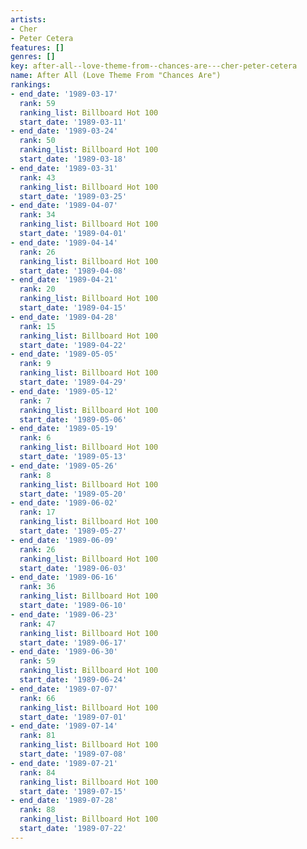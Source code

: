 ```yaml
---
artists:
- Cher
- Peter Cetera
features: []
genres: []
key: after-all--love-theme-from--chances-are---cher-peter-cetera
name: After All (Love Theme From "Chances Are")
rankings:
- end_date: '1989-03-17'
  rank: 59
  ranking_list: Billboard Hot 100
  start_date: '1989-03-11'
- end_date: '1989-03-24'
  rank: 50
  ranking_list: Billboard Hot 100
  start_date: '1989-03-18'
- end_date: '1989-03-31'
  rank: 43
  ranking_list: Billboard Hot 100
  start_date: '1989-03-25'
- end_date: '1989-04-07'
  rank: 34
  ranking_list: Billboard Hot 100
  start_date: '1989-04-01'
- end_date: '1989-04-14'
  rank: 26
  ranking_list: Billboard Hot 100
  start_date: '1989-04-08'
- end_date: '1989-04-21'
  rank: 20
  ranking_list: Billboard Hot 100
  start_date: '1989-04-15'
- end_date: '1989-04-28'
  rank: 15
  ranking_list: Billboard Hot 100
  start_date: '1989-04-22'
- end_date: '1989-05-05'
  rank: 9
  ranking_list: Billboard Hot 100
  start_date: '1989-04-29'
- end_date: '1989-05-12'
  rank: 7
  ranking_list: Billboard Hot 100
  start_date: '1989-05-06'
- end_date: '1989-05-19'
  rank: 6
  ranking_list: Billboard Hot 100
  start_date: '1989-05-13'
- end_date: '1989-05-26'
  rank: 8
  ranking_list: Billboard Hot 100
  start_date: '1989-05-20'
- end_date: '1989-06-02'
  rank: 17
  ranking_list: Billboard Hot 100
  start_date: '1989-05-27'
- end_date: '1989-06-09'
  rank: 26
  ranking_list: Billboard Hot 100
  start_date: '1989-06-03'
- end_date: '1989-06-16'
  rank: 36
  ranking_list: Billboard Hot 100
  start_date: '1989-06-10'
- end_date: '1989-06-23'
  rank: 47
  ranking_list: Billboard Hot 100
  start_date: '1989-06-17'
- end_date: '1989-06-30'
  rank: 59
  ranking_list: Billboard Hot 100
  start_date: '1989-06-24'
- end_date: '1989-07-07'
  rank: 66
  ranking_list: Billboard Hot 100
  start_date: '1989-07-01'
- end_date: '1989-07-14'
  rank: 81
  ranking_list: Billboard Hot 100
  start_date: '1989-07-08'
- end_date: '1989-07-21'
  rank: 84
  ranking_list: Billboard Hot 100
  start_date: '1989-07-15'
- end_date: '1989-07-28'
  rank: 88
  ranking_list: Billboard Hot 100
  start_date: '1989-07-22'
---
```


